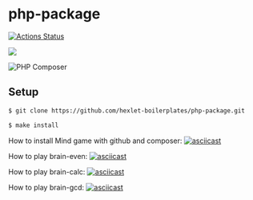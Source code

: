 # php-package

[![Actions Status](https://github.com/AVFfromSPb/php-project-lvl1/workflows/hexlet-check/badge.svg)](https://github.com/AVFfromSPb/php-project-lvl1/actions)

<a href="https://codeclimate.com/github/AVFfromSPb/php-project-lvl1/maintainability"><img src="https://api.codeclimate.com/v1/badges/788b204b5094ea25c016/maintainability" /></a>

![PHP Composer](https://github.com/AVFfromSPb/php-project-lvl1/workflows/PHP%20Composer/badge.svg?branch=main)

## Setup

```sh
$ git clone https://github.com/hexlet-boilerplates/php-package.git

$ make install
```

How to install Mind game with github and composer:
[![asciicast](https://asciinema.org/a/dnLthgQ4PMh3qduAh7L29t4AB.svg)](https://asciinema.org/a/dnLthgQ4PMh3qduAh7L29t4AB)

How to play brain-even:
[![asciicast](https://asciinema.org/a/fQn2OVpx7YnNnvDMvZ8ohZHvu.svg)](https://asciinema.org/a/fQn2OVpx7YnNnvDMvZ8ohZHvu)

How to play brain-calc:
[![asciicast](https://asciinema.org/a/q0EIiVfjuIfiWEIS7J11KFMEc.svg)](https://asciinema.org/a/q0EIiVfjuIfiWEIS7J11KFMEc)

How to play brain-gcd:
[![asciicast](https://asciinema.org/a/zWb0LLnkNnJMKitujXfThnlO1.svg)](https://asciinema.org/a/zWb0LLnkNnJMKitujXfThnlO1)

